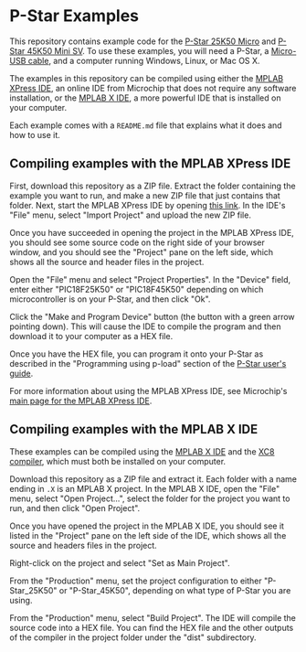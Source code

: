 # P-Star Examples

This repository contains example code for the [P-Star 25K50 Micro][pstar25m] and
[P-Star 45K50 Mini SV][pstar45msv].
To use these examples, you will need a P-Star, a [Micro-USB
cable](https://www.pololu.com/product/2073), and a computer running Windows,
Linux, or Mac OS X.

The examples in this repository can be
compiled using either the [MPLAB XPress IDE][xpressinfo], an online IDE from
Microchip that does not require any software installation, or the [MPLAB X
IDE][x], a more powerful IDE that is installed on your computer.

Each example comes with a `README.md` file that explains what it does and how to
use it.


## Compiling examples with the MPLAB XPress IDE

<!-- These examples are available on the [MPLAB Xpress Code Examples][examples] page.
In the "Board" column of that page, select "P-Star 25K50" to display all the
examples for the P-Star 25K50.  (Some of those examples might be from other
sources.)  Click the "Open" button next to an example to open that example in
the online IDE. -->

<!-- If you cannot find the example you are looking for on the Examples page, you
might have to upload it to the online IDE yourself. -->

First, download this repository as a ZIP file.  Extract the folder containing
the example you want to run, and make a new ZIP file that just contains that
folder.  Next, start the MPLAB XPress IDE by opening [this link][xpressrun].  In
the IDE's "File" menu, select "Import Project" and upload the new ZIP file.

Once you have succeeded in opening the project in the MPLAB XPress IDE, you
should see some source code on the right side of your browser window, and you
should see the "Project" pane on the left side, which shows all the source and
header files in the project.

Open the "File" menu and select "Project Properties".  In the "Device" field,
enter either "PIC18F25K50" or "PIC18F45K50" depending on which microcontroller
is on your P-Star, and then click "Ok".

Click the "Make and Program Device" button (the button with a green arrow
pointing down).  This will cause the IDE to compile the program and then
download it to your computer as a HEX file.

Once you have the HEX file, you can program it onto your P-Star as described in
the "Programming using p-load" section of the [P-Star user's guide][guide].

For more information about using the MPLAB XPress IDE, see Microchip's [main
page for the MPLAB XPress IDE][xpressinfo].


## Compiling examples with the MPLAB X IDE

These examples can be compiled using the [MPLAB X IDE][x] and the [XC8
compiler][xc8], which must both be installed on your computer.

Download this repository as a ZIP file and extract it.  Each folder with a
name ending in `.X` is an MPLAB X project.  In the MPLAB X IDE, open the "File"
menu, select "Open Project...", select the folder for the project you want to
run, and then click "Open Project".

Once you have opened the project in the MPLAB X IDE, you should see it listed in
the "Project" pane on the left side of the IDE, which shows all the source and
headers files in the project.

Right-click on the project and select "Set as Main Project".

From the "Production" menu, set the project configuration to either
"P-Star_25K50" or "P-Star_45K50", depending on what type of P-Star you are
using.

From the "Production" menu, select "Build Project".  The IDE will compile the source
code into a HEX file.  You can find the HEX file and the other outputs of the
compiler in the project folder under the "dist" subdirectory.


[pstar25m]: https://www.pololu.com/product/3150
[pstar45msv]: https://www.pololu.com/product/3156
[xpressinfo]: http://www.microchip.com/mplab/mplab-xpress
[xpressrun]: https://mplabxpress.microchip.com/mplabcloud/ide
[x]: http://www.microchip.com/mplab/mplab-x-ide
[xc8]: http://www.microchip.com/xc8
[examples]: https://mplabxpress.microchip.com/mplabcloud/example
[guide]: https://www.pololu.com/docs/0J62

